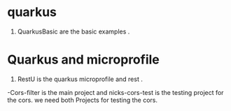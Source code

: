 # quarkus
1) QuarkusBasic are the basic examples .

# Quarkus and microprofile 

1) RestU is the quarkus microprofile and rest .


-Cors-filter is the main project and nicks-cors-test  is the testing project for the cors. we need both Projects for testing the cors.  

